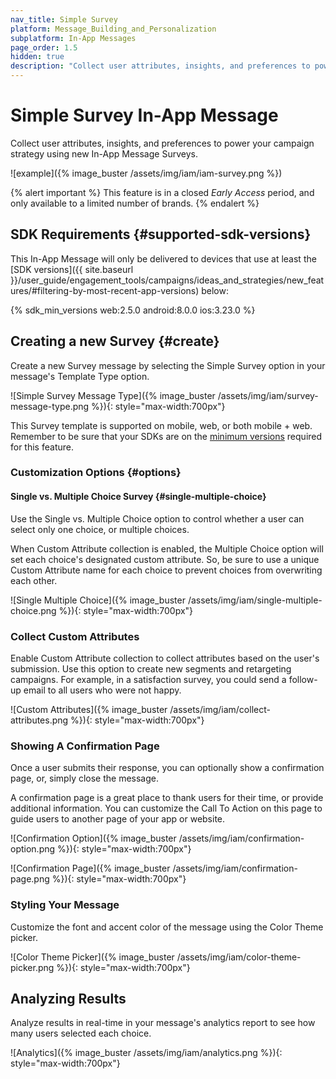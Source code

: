 ```yaml
---
nav_title: Simple Survey
platform: Message_Building_and_Personalization
subplatform: In-App Messages
page_order: 1.5
hidden: true
description: "Collect user attributes, insights, and preferences to power your campaign strategy using new In-App Message Surveys."
---
```


# Simple Survey In-App Message

Collect user attributes, insights, and preferences to power your campaign strategy using new In-App Message Surveys.

![example]({% image_buster /assets/img/iam/iam-survey.png %})

{% alert important %}
This feature is in a closed _Early Access_ period, and only available to a limited number of brands.
{% endalert %}

## SDK Requirements {#supported-sdk-versions}

This In-App Message will only be delivered to devices that use at least the [SDK versions]({{ site.baseurl }}/user_guide/engagement_tools/campaigns/ideas_and_strategies/new_features/#filtering-by-most-recent-app-versions) below:

{% sdk_min_versions web:2.5.0 android:8.0.0 ios:3.23.0 %}

## Creating a new Survey {#create}

Create a new Survey message by selecting the Simple Survey option in your message's Template Type option.

![Simple Survey Message Type]({% image_buster /assets/img/iam/survey-message-type.png %}){: style="max-width:700px"}

This Survey template is supported on mobile, web, or both mobile + web. Remember to be sure that your SDKs are on the [minimum versions](#supported-sdk-versions) required for this feature.

### Customization Options {#options}

#### Single vs. Multiple Choice Survey {#single-multiple-choice}

Use the Single vs. Multiple Choice option to control whether a user can select only one choice, or multiple choices.

When Custom Attribute collection is enabled, the Multiple Choice option will set each choice's designated custom attribute. So, be sure to use a unique Custom Attribute name for each choice to prevent choices from overwriting each other.

![Single Multiple Choice]({% image_buster /assets/img/iam/single-multiple-choice.png %}){: style="max-width:700px"}

### Collect Custom Attributes

Enable Custom Attribute collection to collect attributes based on the user's submission. Use this option to create new segments and retargeting campaigns. For example, in a satisfaction survey, you could send a follow-up email to all users who were not happy.

![Custom Attributes]({% image_buster /assets/img/iam/collect-attributes.png %}){: style="max-width:700px"}

### Showing A Confirmation Page

Once a user submits their response, you can optionally show a confirmation page, or, simply close the message.

A confirmation page is a great place to thank users for their time, or provide additional information. You can customize the Call To Action on this page to guide users to another page of your app or website.

![Confirmation Option]({% image_buster /assets/img/iam/confirmation-option.png %}){: style="max-width:700px"}

![Confirmation Page]({% image_buster /assets/img/iam/confirmation-page.png %}){: style="max-width:700px"}

### Styling Your Message

Customize the font and accent color of the message using the Color Theme picker.

![Color Theme Picker]({% image_buster /assets/img/iam/color-theme-picker.png %}){: style="max-width:700px"}

## Analyzing Results

Analyze results in real-time in your message's analytics report to see how many users selected each choice.

![Analytics]({% image_buster /assets/img/iam/analytics.png %}){: style="max-width:700px"}

 <!-- Retargeting Using Custom Attributes -->
